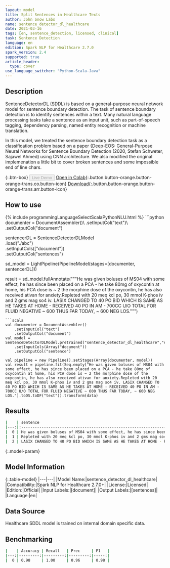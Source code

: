 ```yaml
---
layout: model
title: Split Sentences in Healthcare Texts
author: John Snow Labs
name: sentence_detector_dl_healthcare
date: 2021-03-16
tags: [en, sentence_detection, licensed, clinical]
task: Sentence Detection
language: en
edition: Spark NLP for Healthcare 2.7.0
spark_version: 2.4
supported: true
article_header:
  type: cover
use_language_switcher: "Python-Scala-Java"
---
```


## Description

SentenceDetectorDL (SDDL) is based on a general-purpose neural network model for sentence boundary detection. The task of sentence boundary detection is to identify sentences within a text. Many natural language processing tasks take a sentence as an input unit, such as part-of-speech tagging, dependency parsing, named entity recognition or machine translation.

In this model, we treated the sentence boundary detection task as a classification problem based on a paper {Deep-EOS: General-Purpose Neural Networks for Sentence Boundary Detection (2020, Stefan Schweter, Sajawel Ahmed) using CNN architecture. We also modified the original implemenation a little bit to cover broken sentences and some impossible end of line chars.

{:.btn-box}
<button class="button button-orange" disabled>Live Demo</button>
[Open in Colab](https://colab.research.google.com/github/JohnSnowLabs/spark-nlp-workshop/blob/master/tutorials/Certification_Trainings/Healthcare/20.SentenceDetectorDL_Healthcare.ipynb){:.button.button-orange.button-orange-trans.co.button-icon}
[Download](https://s3.amazonaws.com/auxdata.johnsnowlabs.com/clinical/models/sentence_detector_dl_healthcare_en_2.7.0_2.4_1615880554391.zip){:.button.button-orange.button-orange-trans.arr.button-icon}

## How to use



<div class="tabs-box" markdown="1">
{% include programmingLanguageSelectScalaPythonNLU.html %}
```python
documenter = DocumentAssembler()\
    .setInputCol("text")\
    .setOutputCol("document")
    
sentencerDL = SentenceDetectorDLModel\
  .load("./abc") \
  .setInputCols(["document"]) \
  .setOutputCol("sentences")

sd_model = LightPipeline(PipelineModel(stages=[documenter, sentencerDL]))

result = sd_model.fullAnnotate("""He was given boluses of MS04 with some effect, he has since been placed on a PCA - he take 80mg of oxycontin at home, his PCA dose is ~ 2 the morphine dose of the oxycontin, he has also received ativan for anxiety.Repleted with 20 meq kcl po, 30 mmol K-phos iv and 2 gms mag so4 iv. LASIX CHANGED TO 40 PO BID WHICH IS SAME AS HE TAKES AT HOME - RECEIVED 40 PO IN AM - 700CC U/O TOTAL FOR FLUID NEGATIVE ~ 600 THUS FAR TODAY, ~ 600 NEG LOS.""")

```
```scala
val documenter = DocumentAssembler()
    .setInputCol("text")
    .setOutputCol("document")
val model = SentenceDetectorDLModel.pretrained("sentence_detector_dl_healthcare","en","clinical/models")
	.setInputCols(Array("document"))
	.setOutputCol("sentence")

val pipeline = new Pipeline().setStages(Array(documenter, model))
val result = pipeline.fit(Seq.empty["He was given boluses of MS04 with some effect, he has since been placed on a PCA - he take 80mg of oxycontin at home, his PCA dose is ~ 2 the morphine dose of the oxycontin, he has also received ativan for anxiety.Repleted with 20 meq kcl po, 30 mmol K-phos iv and 2 gms mag so4 iv. LASIX CHANGED TO 40 PO BID WHICH IS SAME AS HE TAKES AT HOME - RECEIVED 40 PO IN AM - 700CC U/O TOTAL FOR FLUID NEGATIVE ~ 600 THUS FAR TODAY, ~ 600 NEG LOS."].toDS.toDF("text")).transform(data)
```
</div>

## Results

```bash
|    | sentence                                                                                                                                                                                                               |
|---:|:-----------------------------------------------------------------------------------------------------------------------------------------------------------------------------------------------------------------------|
|  0 | He was given boluses of MS04 with some effect, he has since been placed on a PCA - he take 80mg of oxycontin at home, his PCA dose is ~ 2 the morphine dose of the oxycontin, he has also received ativan for anxiety. |
|  1 | Repleted with 20 meq kcl po, 30 mmol K-phos iv and 2 gms mag so4 iv.                                                                                                                                                   |
|  2 | LASIX CHANGED TO 40 PO BID WHICH IS SAME AS HE TAKES AT HOME - RECEIVED 40 PO IN AM - 700CC U/O TOTAL FOR FLUID NEGATIVE ~ 600 THUS FAR TODAY, ~ 600 NEG LOS.                                                          |

```

{:.model-param}
## Model Information

{:.table-model}
|---|---|
|Model Name:|sentence_detector_dl_healthcare|
|Compatibility:|Spark NLP for Healthcare 2.7.0+|
|License:|Licensed|
|Edition:|Official|
|Input Labels:|[document]|
|Output Labels:|[sentences]|
|Language:|en|

## Data Source

Healthcare SDDL model is trained on internal domain specific data.

## Benchmarking

```bash
|    | Accuracy | Recall   | Prec     | F1   |
|---:|---------:|---------:|---------:|-----:|
|  0 | 0.98     | 1.00     | 0.96     | 0.98 |

```